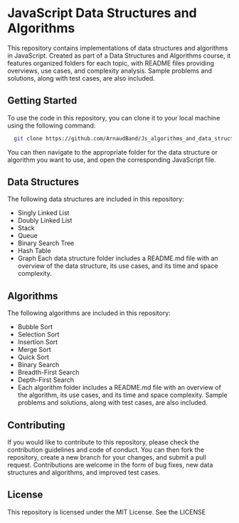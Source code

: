 # JavaScript Data Structures and Algorithms
This repository contains implementations of data structures and algorithms in JavaScript. Created as part of a Data Structures and Algorithms course, it features organized folders for each topic, with README files providing overviews, use cases, and complexity analysis. Sample problems and solutions, along with test cases, are also included.

## Getting Started
To use the code in this repository, you can clone it to your local machine using the following command:

```bash
  git clone https://github.com/ArnaudBand/Js_algorithms_and_data_structures.git

```
You can then navigate to the appropriate folder for the data structure or algorithm you want to use, and open the corresponding JavaScript file.

## Data Structures
The following data structures are included in this repository:

- Singly Linked List
- Doubly Linked List
- Stack
- Queue
- Binary Search Tree
- Hash Table
- Graph
Each data structure folder includes a README.md file with an overview of the data structure, its use cases, and its time and space complexity.

## Algorithms
The following algorithms are included in this repository:

- Bubble Sort
- Selection Sort
- Insertion Sort
- Merge Sort
- Quick Sort
- Binary Search
- Breadth-First Search
- Depth-First Search
- Each algorithm folder includes a README.md file with an overview of the algorithm, its use cases, and its time and space complexity. Sample problems and solutions, along with test cases, are also included.

## Contributing
If you would like to contribute to this repository, please check the contribution guidelines and code of conduct. You can then fork the repository, create a new branch for your changes, and submit a pull request. Contributions are welcome in the form of bug fixes, new data structures and algorithms, and improved test cases.

## License
This repository is licensed under the MIT License. See the LICENSE
